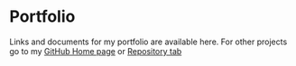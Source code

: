 # Portfolio
Links and documents for my portfolio are available here.
For other projects go to my <a href="https://github.com/KedarChandulur" target="_blank"> GitHub Home page</a> or <a href="https://github.com/KedarChandulur?tab=repositories" target="_blank"> Repository tab </a>
